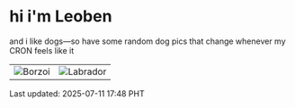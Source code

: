 # hi i'm Leoben

and i like dogs—so have some random dog pics that change whenever my CRON feels like it

|  |  |
|--------|----------|
| ![Borzoi](https://random-dog-vercel.vercel.app/api/random-borzoi?v=1752227322) | ![Labrador](https://random-dog-vercel.vercel.app/api/random-labrador?v=1752227322) |

Last updated: 2025-07-11 17:48 PHT
